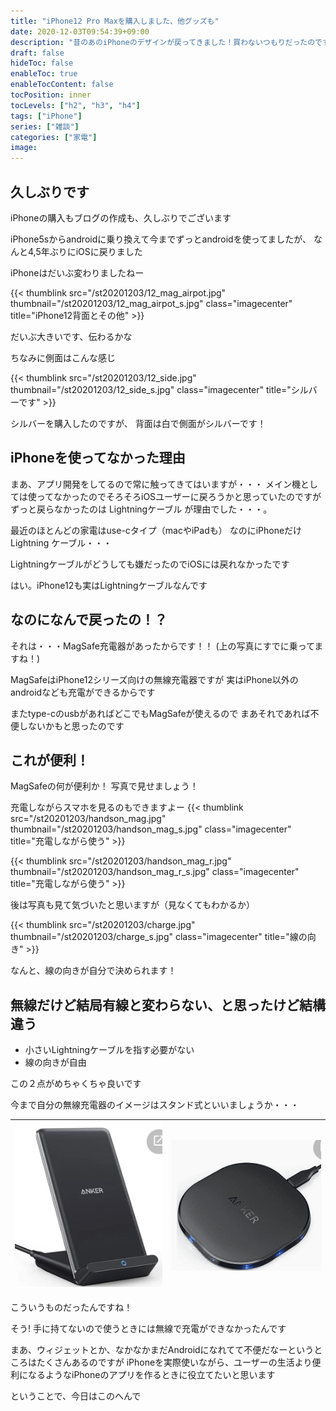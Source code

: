 ```yaml
---
title: "iPhone12 Pro Maxを購入しました、他グッズも"
date: 2020-12-03T09:54:39+09:00
description: "昔のあのiPhoneのデザインが戻ってきました！買わないつもりだったのですが買ってしまいました・・・その理由は・・・"
draft: false
hideToc: false
enableToc: true
enableTocContent: false
tocPosition: inner
tocLevels: ["h2", "h3", "h4"]
tags: ["iPhone"]
series: ["雑談"]
categories: ["家電"]
image:
---
```


## 久しぶりです

iPhoneの購入もブログの作成も、久しぶりでございます

iPhone5sからandroidに乗り換えて今までずっとandroidを使ってましたが、
なんと4,5年ぶりにiOSに戻りました

iPhoneはだいぶ変わりましたねー

{{< thumblink src="/st20201203/12_mag_airpot.jpg" thumbnail="/st20201203/12_mag_airpot_s.jpg" class="imagecenter" title="iPhone12背面とその他" >}}

だいぶ大きいです、伝わるかな

ちなみに側面はこんな感じ

{{< thumblink src="/st20201203/12_side.jpg" thumbnail="/st20201203/12_side_s.jpg" class="imagecenter" title="シルバーです" >}}

シルバーを購入したのですが、
背面は白で側面がシルバーです！

## iPhoneを使ってなかった理由
まあ、アプリ開発をしてるので常に触ってきてはいますが・・・
メイン機としては使ってなかったのでそろそろiOSユーザーに戻ろうかと思っていたのですが
ずっと戻らなかったのは Lightningケーブル が理由でした・・・。

最近のほとんどの家電はuse-cタイプ（macやiPadも）
なのにiPhoneだけ Lightning ケーブル・・・

Lightningケーブルがどうしても嫌だったのでiOSには戻れなかったです

はい。iPhone12も実はLightningケーブルなんです

## なのになんで戻ったの！？

それは・・・MagSafe充電器があったからです！！
(上の写真にすでに乗ってますね！)

MagSafeはiPhone12シリーズ向けの無線充電器ですが
実はiPhone以外のandroidなども充電ができるからです

またtype-cのusbがあればどこでもMagSafeが使えるので
まあそれであれば不便しないかもと思ったのです

## これが便利！

MagSafeの何が便利か！
写真で見せましょう！

充電しながらスマホを見るのもできますよー
{{< thumblink src="/st20201203/handson_mag.jpg" thumbnail="/st20201203/handson_mag_s.jpg" class="imagecenter" title="充電しながら使う" >}}

{{< thumblink src="/st20201203/handson_mag_r.jpg" thumbnail="/st20201203/handson_mag_r_s.jpg" class="imagecenter" title="充電しながら使う" >}}

後は写真も見て気づいたと思いますが（見なくてもわかるか）

{{< thumblink src="/st20201203/charge.jpg" thumbnail="/st20201203/charge_s.jpg" class="imagecenter" title="線の向き" >}}

なんと、線の向きが自分で決められます！

## 無線だけど結局有線と変わらない、と思ったけど結構違う

- 小さいLightningケーブルを指す必要がない
- 線の向きが自由

この２点がめちゃくちゃ良いです

今まで自分の無線充電器のイメージはスタンド式といいましょうか・・・

| ![こういうの](/st20201203/1.png) | ![こういうの](/st20201203/2.png) |
| :---: | :---: |

こういうものだったんですね！

そう! 手に持てないので使うときには無線で充電ができなかったんです


まあ、ウィジェットとか、なかなかまだAndroidになれてて不便だなーというところはたくさんあるのですが
iPhoneを実際使いながら、ユーザーの生活より便利になるようなiPhoneのアプリを作るときに役立てたいと思います

ということで、今日はこのへんで
